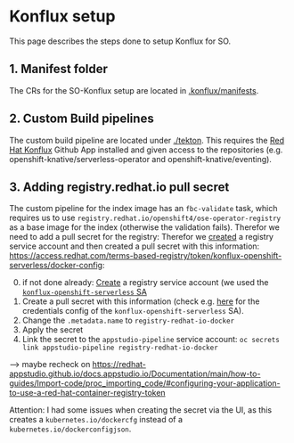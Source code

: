 # Konflux setup

This page describes the steps done to setup Konflux for SO.

## 1. Manifest folder

The CRs for the SO-Konflux setup are located in [.konflux/manifests](../.konflux/manifests).

## 2. Custom Build pipelines

The custom build pipeline are located under [./tekton](../.tekton).
This requires the [Red Hat Konflux](https://github.com/apps/red-hat-konflux) Github App installed and given access to the repositories (e.g. openshift-knative/serverless-operator and openshift-knative/eventing).

## 3. Adding registry.redhat.io pull secret

The custom pipeline for the index image has an `fbc-validate` task, which requires us to use `registry.redhat.io/openshift4/ose-operator-registry` as a base image for the index (otherwise the validation fails). Therefor we need to add a pull secret for the registry:
Therefor we [created](https://access.redhat.com/terms-based-registry/accounts) a registry service account and then created a pull secret with this information: https://access.redhat.com/terms-based-registry/token/konflux-openshift-serverless/docker-config:

0. if not done already: [Create](https://access.redhat.com/terms-based-registry/accounts) a registry service account (we used the [`konflux-openshift-serverless` SA](https://access.redhat.com/terms-based-registry/token/konflux-openshift-serverless)
1. Create a pull secret with this information (check e.g. [here](https://access.redhat.com/terms-based-registry/token/konflux-openshift-serverless/docker-config) for the credentials config of the `konflux-openshift-serverless` SA).
2. Change the `.metadata.name` to `registry-redhat-io-docker`
3. Apply the secret
4. Link the secret to the `appstudio-pipeline` service account: `oc secrets link appstudio-pipeline registry-redhat-io-docker`

--> maybe recheck on https://redhat-appstudio.github.io/docs.appstudio.io/Documentation/main/how-to-guides/Import-code/proc_importing_code/#configuring-your-application-to-use-a-red-hat-container-registry-token

Attention: I had some issues when creating the secret via the UI, as this creates a `kubernetes.io/dockercfg` instead of a `kubernetes.io/dockerconfigjson`.

